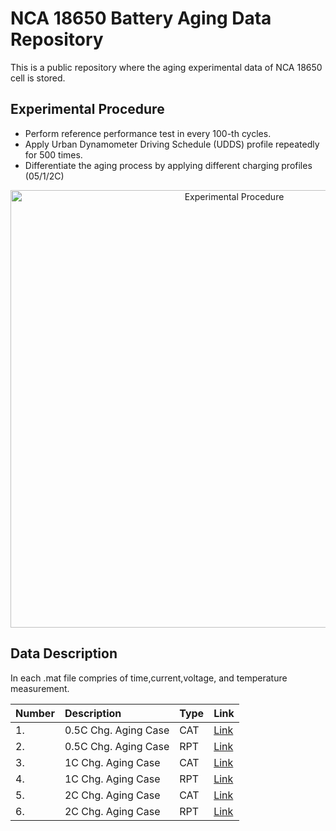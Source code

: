# NCA 18650 Battery Aging Data Repository

This is a public repository where the aging experimental data of NCA 18650 cell is stored. 


## Experimental Procedure

* Perform reference performance test in every 100-th cycles.
* Apply Urban Dynamometer Driving Schedule (UDDS) profile repeatedly for 500 times.
* Differentiate the aging process by applying different charging profiles (05/1/2C)



<!--
<object data="https://github.com/saehong/NCA18650_Battery_Data/Images/ExpTest_Diagram.pdf" type="application/pdf" width="700px" height="700px">
    <embed src="https://github.com/saehong/NCA18650_Battery_Data/Images/ExpTest_Diagram.pdf">
        <p>This browser does not support PDFs. Please download the PDF to view it: <a href="https://github.com/saehong/NCA18650_Battery_Data/Images/ExpTest_Diagram.pdf">Download PDF</a>.</p>
    </embed>
</object>
-->

<p align="center">
  <img src="https://saehong.github.io/files/ExpTest_Diagram.PNG" width="700" title="Experimental Procedure">
</p>


## Data Description
In each .mat file compries of time,current,voltage, and temperature measurement.

| Number    | Description   | Type    | Link  |
| :---      |    :----      |   :---  | :--- |
| 1.        | 0.5C Chg. Aging Case | CAT | [Link](https://saehong.github.io)   |
| 2.        | 0.5C Chg. Aging Case | RPT | [Link](https://saehong.github.io)   |
| 3.        | 1C Chg. Aging Case | CAT | [Link](https://saehong.github.io)   |
| 4.        | 1C Chg. Aging Case | RPT | [Link](https://saehong.github.io)   |
| 5.        | 2C Chg. Aging Case | CAT | [Link](https://saehong.github.io)   |
| 6.        | 2C Chg. Aging Case | RPT | [Link](https://saehong.github.io)   |


